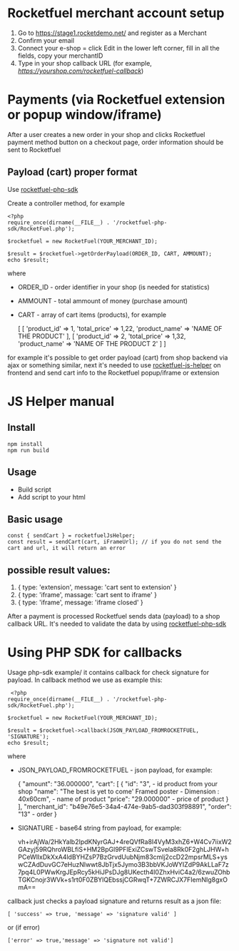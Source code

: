 # Rocketfuel merchant account setup

1. Go to https://stage1.rocketdemo.net/ and register as a Merchant 
2. Confirm your email
3. Connect your e-shop = click Edit in the lower left corner, fill in all the fields, copy your merchantID
4. Type in your shop callback URL (for example, *https://yourshop.com/rocketfuel-callback*)

# Payments (via Rocketfuel extension or popup window/iframe)

After a user creates a new order in your shop and clicks Rocketfuel payment method button on a checkout page, order information should be sent to Rocketfuel

## Payload (cart) proper format

Use [rocketfuel-php-sdk](https://bitbucket.org/rocketfuelblockchain/rocketfuel-php-sdk/)

Create a controller method, for example

    <?php
    require_once(dirname(__FILE__) . '/rocketfuel-php-sdk/RocketFuel.php');

    $rocketfuel = new RocketFuel(YOUR_MERCHANT_ID);

    $result = $rocketfuel->getOrderPayload(ORDER_ID, CART, AMMOUNT);
    echo $result;

where

- ORDER_ID - order identifier in your shop (is needed for statistics)
- AMMOUNT - total ammount of money (purchase amount)
- CART - array of cart items (products), for example

    [
        [
            'product_id' => 1,
            'total_price' => 1,22,
            'product_name' => 'NAME OF THE PRODUCT'
        ],
        [
            'product_id' => 2,
            'total_price' => 1,32,
            'product_name' => 'NAME OF THE PRODUCT 2'
        ]
    ]

for example it's possible to get order payload (cart) from shop backend via ajax or something similar, 
next it's needed to use [rocketfuel-js-helper](https://bitbucket.org/rocketfuelblockchain/rocketfuel-js-helper/src/master/) 
on frontend and send cart info to the Rocketfuel popup/iframe or extension

# JS Helper manual

## Install

    npm install
    npm run build

## Usage
- Build script
- Add script to your html

## Basic usage

    const { sendCart } = rocketfuelJsHelper;
    const result = sendCart(cart, iFrameUrl); // if you do not send the cart and url, it will return an error


## possible result values:
1. { type: 'extension', message: 'cart sent to extension' }
2. { type: 'iframe', massage: 'cart sent to iframe' }
3. { type: 'iframe', message: 'iframe closed' }


After a payment is processed Rocketfuel sends data (payload) to a shop callback URL. It's needed to validate the data by
using [rocketfuel-php-sdk](https://bitbucket.org/rocketfuelblockchain/rocketfuel-php-sdk/)

# Using PHP SDK for callbacks


Usage php-sdk example/ it contains callback for check signature for payload. In callback method we use as example
this:

     <?php
    require_once(dirname(__FILE__) . '/rocketfuel-php-sdk/RocketFuel.php');

    $rocketfuel = new RocketFuel(YOUR_MERCHANT_ID);

    $result = $rocketfuel->callback(JSON_PAYLOAD_FROMROCKETFUEL, 'SIGNATURE');
    echo $result;

where

- JSON_PAYLOAD_FROMROCKETFUEL - json payload, for example:

  {
  "amount": "36.000000",
  "cart": [
  {
  "id": "3", - id product from your shop
  "name": "The best is yet to come' Framed poster - Dimension : 40x60cm", - name of product
  "price": "29.000000" - price of product }
  ],
  "merchant_id": "b49e76e5-34a4-474e-9ab5-dad303f98891",
  "order": "13" - order }

- SIGNATURE - base64 string from payload, for example:

  vh+irAjWa/2HkYalb2IpdKNyrGAJ+4reQVfRa8I4VyM3xhZ6+W4Cv7iixW2GAzyj59RQhroWBLfiS+HM2BpGl9PFlExiZCswTSvela8Rk0F2ghLJHW+hPCeWlIxDkXxA4ldBYHZsP7BzGrvdUubNjm83cmlj2ccD22mpsrMLS+yswCZAdDuvGC7eHuzNlwwt8JbTjx5Jymo3B3bbVKJoWYIZdP9AkLLaF7z7pq4L0PWwKrgJEpRcy5kHiJPsDJg8UKecth4I0ZhxHviC4a2/6zwuZOhbTGKCnojr3WVk+s1rt0F0ZBYlQEbssjCGRwqT+7ZWRCJX7FIemNIg8gxOmA==

callback just checks a payload signature and returns result as a json file:

    [ 'success' => true, 'message' => 'signature valid' ] 

or (if error)

    ['error' => true,'message' => 'signature not valid']

